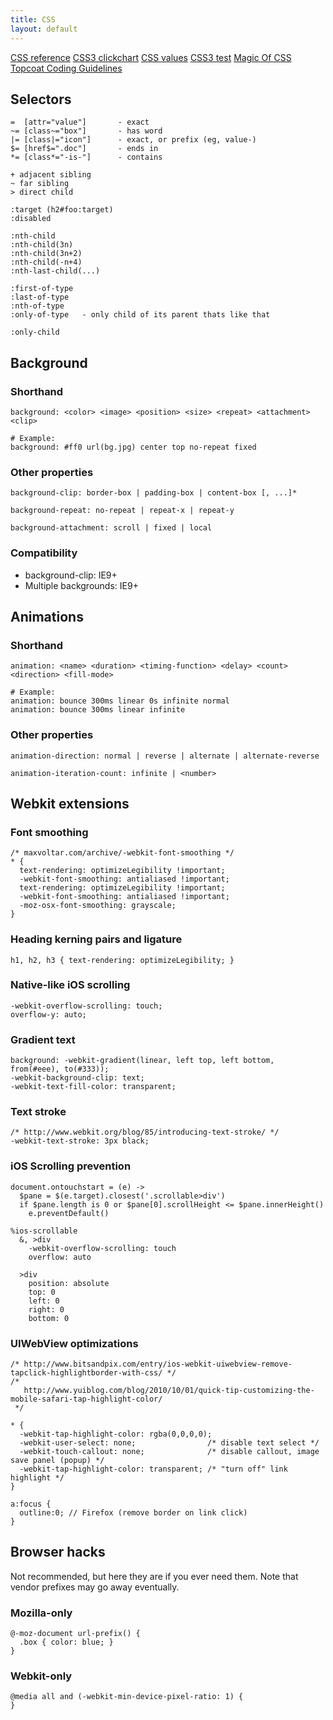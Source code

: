 ```yaml
---
title: CSS
layout: default
---
```


[CSS reference](https://developer.mozilla.org/en-US/docs/Web/CSS/Reference)
[CSS3 clickchart](http://css3clickchart.com/#box-sizing)
[CSS values](http://cssvalues.com)
[CSS3 test](http://css3test.com/)
[Magic Of CSS](http://adamschwartz.co/magic-of-css/)
[Topcoat Coding Guidelines](https://github.com/topcoat/topcoat/wiki/Coding-Guidelines)

Selectors
---------

    =  [attr="value"]       - exact
    ~= [class~="box"]       - has word
    |= [class|="icon"]      - exact, or prefix (eg, value-)
    $= [href$=".doc"]       - ends in
    *= [class*="-is-"]      - contains

    + adjacent sibling
    ~ far sibling
    > direct child

    :target (h2#foo:target)
    :disabled

    :nth-child
    :nth-child(3n)
    :nth-child(3n+2)
    :nth-child(-n+4)
    :nth-last-child(...)

    :first-of-type
    :last-of-type
    :nth-of-type
    :only-of-type   - only child of its parent thats like that

    :only-child


Background
----------

### Shorthand

    background: <color> <image> <position> <size> <repeat> <attachment> <clip>

    # Example:
    background: #ff0 url(bg.jpg) center top no-repeat fixed

### Other properties

    background-clip: border-box | padding-box | content-box [, ...]*

    background-repeat: no-repeat | repeat-x | repeat-y

    background-attachment: scroll | fixed | local

### Compatibility

  - background-clip: IE9+
  - Multiple backgrounds: IE9+

Animations
----------

### Shorthand

    animation: <name> <duration> <timing-function> <delay> <count> <direction> <fill-mode>

    # Example:
    animation: bounce 300ms linear 0s infinite normal
    animation: bounce 300ms linear infinite

### Other properties

    animation-direction: normal | reverse | alternate | alternate-reverse

    animation-iteration-count: infinite | <number>

Webkit extensions
-----------------

### Font smoothing

    /* maxvoltar.com/archive/-webkit-font-smoothing */
    * {
      text-rendering: optimizeLegibility !important;
      -webkit-font-smoothing: antialiased !important;
      text-rendering: optimizeLegibility !important;
      -webkit-font-smoothing: antialiased !important;
      -moz-osx-font-smoothing: grayscale;
    }

### Heading kerning pairs and ligature

    h1, h2, h3 { text-rendering: optimizeLegibility; }

### Native-like iOS scrolling

    -webkit-overflow-scrolling: touch;
    overflow-y: auto;

### Gradient text

    background: -webkit-gradient(linear, left top, left bottom, from(#eee), to(#333));
    -webkit-background-clip: text;
    -webkit-text-fill-color: transparent;

### Text stroke

    /* http://www.webkit.org/blog/85/introducing-text-stroke/ */
    -webkit-text-stroke: 3px black;

### iOS Scrolling prevention

    document.ontouchstart = (e) ->
      $pane = $(e.target).closest('.scrollable>div')
      if $pane.length is 0 or $pane[0].scrollHeight <= $pane.innerHeight()
        e.preventDefault()

    %ios-scrollable
      &, >div
        -webkit-overflow-scrolling: touch
        overflow: auto

      >div
        position: absolute
        top: 0
        left: 0
        right: 0
        bottom: 0

### UIWebView optimizations

    /* http://www.bitsandpix.com/entry/ios-webkit-uiwebview-remove-tapclick-highlightborder-with-css/ */
    /* 
       http://www.yuiblog.com/blog/2010/10/01/quick-tip-customizing-the-mobile-safari-tap-highlight-color/ 
     */

    * {
      -webkit-tap-highlight-color: rgba(0,0,0,0);
      -webkit-user-select: none;                /* disable text select */
      -webkit-touch-callout: none;              /* disable callout, image save panel (popup) */
      -webkit-tap-highlight-color: transparent; /* "turn off" link highlight */
    }

    a:focus {
      outline:0; // Firefox (remove border on link click)
    }

Browser hacks
-------------

Not recommended, but here they are if you ever need them. Note that vendor 
prefixes may go away eventually.

### Mozilla-only

    @-moz-document url-prefix() {
      .box { color: blue; }
    }

### Webkit-only

    @media all and (-webkit-min-device-pixel-ratio: 1) {
    }
